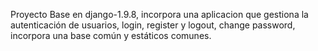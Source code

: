 Proyecto Base en django-1.9.8, incorpora una aplicacion que gestiona la autenticación de usuarios, login, register y logout, change password, incorpora una base común y estáticos comunes.
